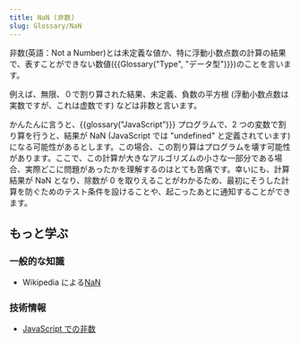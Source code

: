 ```yaml
---
title: NaN (非数)
slug: Glossary/NaN
---
```


非数(英語：Not a Number)とは未定義な値か、特に浮動小数点数の計算の結果で、表すことができない数値({{Glossary("Type", "データ型")}})のことを言います。

例えば、無限、０で割り算された結果、未定義、負数の平方根 (浮動小数点数は実数ですが、これは虚数です) などは非数と言います。

かんたんに言うと、{{glossary("JavaScript")}} プログラムで、2 つの変数で割り算を行うと、結果が NaN (JavaScript では "undefined" と定義されています)になる可能性があるとします。この場合、この割り算はプログラムを壊す可能性があります。ここで、この計算が大きなアルゴリズムの小さな一部分である場合、実際どこに問題があったかを理解するのはとても苦痛です。幸いにも、計算結果が NaN となり、除数が 0 を取りえることがわかるため、最初にそうした計算を防ぐためのテスト条件を設けることや、起こったあとに通知することができます。

## もっと学ぶ

### 一般的な知識

- Wikipedia による[NaN](https://ja.wikipedia.org/wiki/NaN)

### 技術情報

- [JavaScript での非数](/ja/docs/Web/JavaScript/Reference/Global_Objects/NaN)
